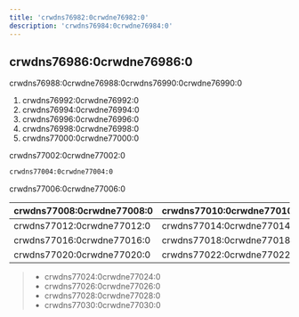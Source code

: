 ```yaml
---
title: 'crwdns76982:0crwdne76982:0'
description: 'crwdns76984:0crwdne76984:0'
---
```



<!--
## 在线体验

该样例已经被部署在 <http://ticketing.newbe.pro> 网站上。

### 限时开放（还在备案）

由于运营成本的原因，该系统仅在以下特定的时段开放：

| 日期   | 时段        |
| ------ | ----------- |
| 工作日 | 12:00-14:00 |
| 工作日 | 20:00-22:00 |
| 周末   | 19:00-23:00 |

每次重新开放时，系统将会被重置，上一次开放的所有数据将被清空。

#### swagger 文档

为了更有效的抢票，开发者可以根据 swagger 文档给出的 API 开发自动抢票工具。文档地址<http://ticketing.newbe.pro/swagger> -->

## crwdns76986:0crwdne76986:0

crwdns76988:0crwdne76988:0crwdns76990:0crwdne76990:0

1. crwdns76992:0crwdne76992:0
2. crwdns76994:0crwdne76994:0
3. crwdns76996:0crwdne76996:0
4. crwdns76998:0crwdne76998:0
5. crwdns77000:0crwdne77000:0

crwdns77002:0crwdne77002:0

```bash
crwdns77004:0crwdne77004:0
```

crwdns77006:0crwdne77006:0

| crwdns77008:0crwdne77008:0 | crwdns77010:0crwdne77010:0 |
| -------------------------- | -------------------------- |
| crwdns77012:0crwdne77012:0 | crwdns77014:0crwdne77014:0 |
| crwdns77016:0crwdne77016:0 | crwdns77018:0crwdne77018:0 |
| crwdns77020:0crwdne77020:0 | crwdns77022:0crwdne77022:0 |

> - crwdns77024:0crwdne77024:0
> - crwdns77026:0crwdne77026:0
> - crwdns77028:0crwdne77028:0
> - crwdns77030:0crwdne77030:0
